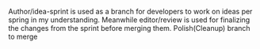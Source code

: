 Author/idea-sprint is used as a branch for developers to work on ideas per spring in my understanding. Meanwhile editor/review is used for finalizing the changes from the sprint before merging them. Polish(Cleanup) branch to merge

